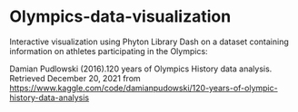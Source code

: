 # Olympics-data-visualization
Interactive visualization using Phyton Library Dash on a dataset containing information on athletes participating in the Olympics:

Damian Pudlowski (2016).120 years of Olympics History data analysis. Retrieved December 20, 2021 from https://www.kaggle.com/code/damianpudowski/120-years-of-olympic-history-data-analysis
